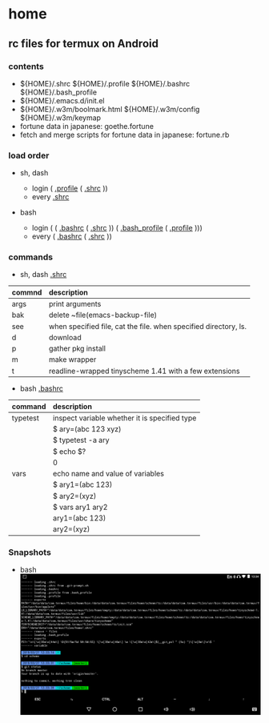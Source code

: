 # home
## rc files for termux on Android

### contents
- ${HOME}/.shrc ${HOME}/.profile ${HOME}/.bashrc ${HOME}/.bash_profile
- ${HOME}/.emacs.d/init.el
- ${HOME}/.w3m/boolmark.html ${HOME}/.w3m/config ${HOME}/.w3m/keymap
- fortune data in japanese: goethe.fortune
- fetch and merge scripts for fortune data in japanese: fortune.rb
### load order

- sh, dash
	- login
		( [.profile](.profile)
			( [.shrc](.shrc) ))
	- every
		[.shrc](.shrc)

- bash
	- login
		( ( [.bashrc](.bashrc)
				( [.shrc](.shrc) ))
			( [.bash_profile](.bash_profile)
				( [.profile](.profile) )))
	- every
		( [.bashrc](.bashrc)
			( [.shrc](.shrc) ))

### commands

- sh, dash [.shrc](.shrc)

| commnd | description                                                      |
|:-------|:-----------------------------------------------------------------|
| args   | print arguments                                                  |
| bak    | delete ~file(emacs-backup-file)                                  |
| see    | when specified file, cat the file. when specified directory, ls. |
| d      | download                                                         |
| p      | gather pkg install                                               |
| m      | make wrapper                                                     |
| t      | readline-wrapped tinyscheme 1.41 with a few extensions           |

- bash [.bashrc](.bashrc)

| command | description |
|:-|:-|
| typetest | inspect variable whether it is specified type |
|| $ ary=(abc 123 xyz) |
|| $ typetest -a ary |
|| $ echo $? |
|| 0 |
| vars | echo name and value of variables |
|| $ ary1=(abc 123) |
|| $ ary2=(xyz) |
|| $ vars ary1 ary2 |
|| ary1=(abc 123) |
|| ary2=(xyz) |

### Snapshots
- bash
![termux-begin](termux-begin.png)
